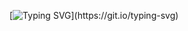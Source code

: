 [![Typing SVG](https://readme-typing-svg.demolab.com?font=Montserrat&size=30&duration=3000&pause=400&color=FCAB00&center=true&multiline=true&width=1000&height=150&lines=Hello+World!+I'm+Roman.;Welcome+to+my+GitHub+profile.;I+am+a+novice+frontend+developer.)](https://git.io/typing-svg)
